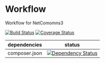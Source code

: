 Workflow
==============

Workflow for NetComomns3

[![Build Status](https://api.travis-ci.org/NetCommons3/Workflow.png?branch=master)](https://travis-ci.org/NetCommons3/Workflow)
[![Coverage Status](https://coveralls.io/repos/NetCommons3/Workflow/badge.png?branch=master)](https://coveralls.io/r/NetCommons3/Workflow?branch=master)

| dependencies  | status |
| ------------- | ------ |
| composer.json | [![Dependency Status](https://www.versioneye.com/user/projects/55e64f4fe7e33d000c0007e9/badge.png)](https://www.versioneye.com/user/projects/55e64f4fe7e33d000c0007e9) |
